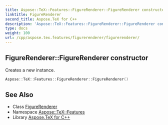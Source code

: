 ```yaml
---
title: Aspose::TeX::Features::FigureRenderer::FigureRenderer constructor
linktitle: FigureRenderer
second_title: Aspose.TeX for C++
description: 'Aspose::TeX::Features::FigureRenderer::FigureRenderer constructor. Creates a new instance in C++.'
type: docs
weight: 100
url: /cpp/aspose.tex.features/figurerenderer/figurerenderer/
---
```

## FigureRenderer::FigureRenderer constructor


Creates a new instance.

```cpp
Aspose::TeX::Features::FigureRenderer::FigureRenderer()
```

## See Also

* Class [FigureRenderer](../)
* Namespace [Aspose::TeX::Features](../../)
* Library [Aspose.TeX for C++](../../../)
